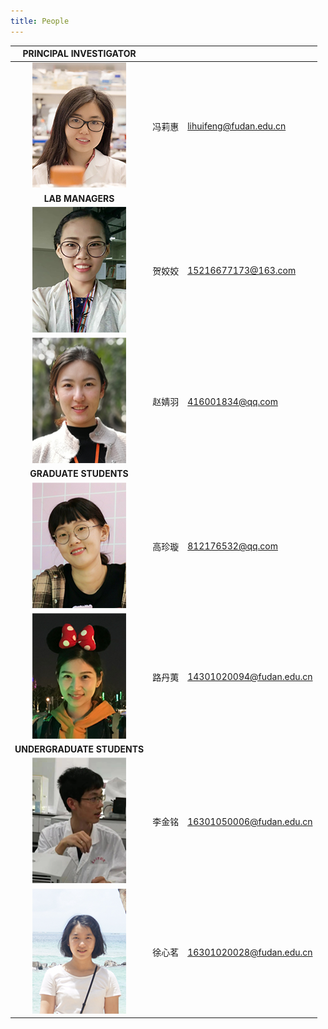 ```yaml
---
title: People
---
```


|       PRINCIPAL INVESTIGATOR        |        |                          |
| :---------------------------------: | :----: | ------------------------ |
|       ![](img/fenglihui.jpg )       | 冯莉惠 | lihuifeng@fudan.edu.cn   |
|          **LAB MANAGERS**           |        |                          |
|  ![](img/hejiaojiao.png)  | 贺姣姣 | 15216677173@163.com      |
|  ![](img/zhaojingyu.png)  | 赵婧羽 | 416001834@qq.com         |
|        **GRADUATE STUDENTS**        |        |                          |
| ![](img/gaozhenxuan.png) | 高珍璇 | 812176532@qq.com         |
|     ![](img/ludanyi.png)     | 路丹荑 | 14301020094@fudan.edu.cn |
|     **UNDERGRADUATE STUDENTS**      |        |                          |
|   ![](img/lijinming.png)   | 李金铭 | 16301050006@fudan.edu.cn |
|   ![](img/xuxinming.png)   | 徐心茗 | 16301020028@fudan.edu.cn |
